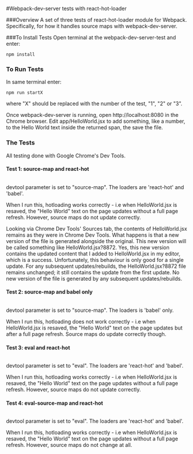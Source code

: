 #Webpack-dev-server tests with react-hot-loader

###Overview
A set of three tests of react-hot-loader module for Webpack.  Specifically, for how it handles source maps with webpack-dev-server.


###To Install Tests
Open terminal at the webpack-dev-server-test and enter:

```npm install```


### To Run Tests
In same terminal enter:

```npm run startX```

where "X" should be replaced with the number of the test, "1", "2" or "3".

Once webpack-dev-server is running, open http://localhost:8080 in the Chrome browser.  Edit app/HelloWorld.jsx to add something, like a number, to the Hello World text inside the returned span, the save the file.

### The Tests
All testing done with Google Chrome's Dev Tools.

#### Test 1: source-map and react-hot
```npm run start1
```
devtool parameter is set to "source-map".  The loaders are 'react-hot' and 'babel'.

When I run this, hotloading works correctly - i.e when HelloWorld.jsx is resaved, the "Hello World" text on the page updates without a full page refresh.  However, source maps do not update correctly.

Looking via Chrome Dev Tools' Sources tab, the contents of HelloWorld.jsx remains as they were in Chrome Dev Tools.  What happens is that a new version of the file is generated alongside the original.  This new version will be called something like HelloWorld.jsx?8872.  Yes, this new version contains the updated content that I added to HelloWorld.jsx in my editor, which is a success.  Unfortunately, this behaviour is only good for a single update.  For any subsequent updates/rebuilds, the HelloWorld.jsx?8872 file remains unchanged; it still contains the update from the first update.  No new version of the file is generated by any subsequent updates/rebuilds.

#### Test 2: source-map and babel only
```npm run start2
```
devtool parameter is set to "source-map".  The loaders is 'babel' only.

When I run this, hotloading does not work correctly - i.e when HelloWorld.jsx is resaved, the "Hello World" text on the page updates but after a full page refresh.  Source maps do update correctly though.

#### Test 3: eval and react-hot
```npm run start3
```
devtool parameter is set to "eval".  The loaders are 'react-hot' and 'babel'.

When I run this, hotloading works correctly - i.e when HelloWorld.jsx is resaved, the "Hello World" text on the page updates without a full page refresh.  However, source maps do not update correctly.

#### Test 4: eval-source-map and react-hot
```npm run start4
```
devtool parameter is set to "eval".  The loaders are 'react-hot' and 'babel'.

When I run this, hotloading works correctly - i.e when HelloWorld.jsx is resaved, the "Hello World" text on the page updates without a full page refresh.  However, source maps do not change at all.















